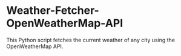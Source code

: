 # Weather-Fetcher-OpenWeatherMap-API
This Python script fetches the current weather of any city using the OpenWeatherMap API.

